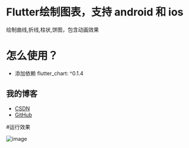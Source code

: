 # Flutter绘制图表，支持 android 和 ios

绘制曲线,折线,柱状,饼图，包含动画效果

# 怎么使用？

- 添加依赖
   flutter_chart: ^0.1.4

## 我的博客

- [CSDN](https://blog.csdn.net/sxt_zls)
- [GitHub](https://github.com/good-good-study/flutter_chart)

#运行效果

![image](https://github.com/good-good-study/flutter_chart/blob/master/B05BD5D5BAF36F2FB9E120D1F525CD9C.gif)
